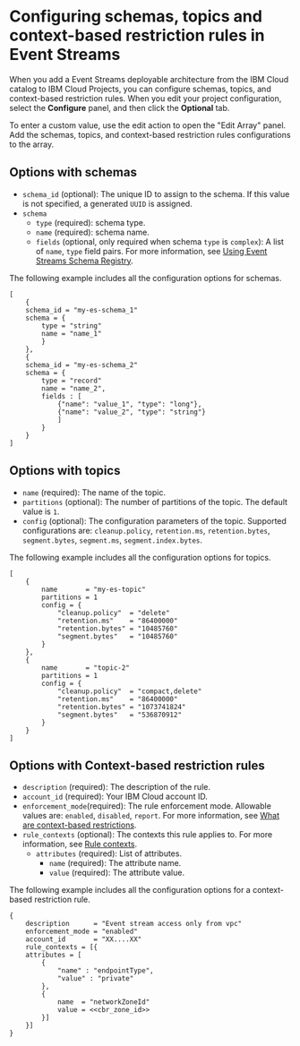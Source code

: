 # Configuring schemas, topics and context-based restriction rules in Event Streams

When you add a Event Streams deployable architecture from the IBM Cloud catalog to IBM Cloud Projects, you can configure schemas, topics, and context-based restriction rules. When you edit your project configuration, select the **Configure** panel, and then click the **Optional** tab.

To enter a custom value, use the edit action to open the "Edit Array" panel. Add the schemas, topics, and context-based restriction rules configurations to the array.

## Options with schemas


- `schema_id` (optional): The unique ID to assign to the schema. If this value is not specified, a generated `UUID` is assigned.
- `schema`
    - `type` (required): schema type.
    - `name` (required): schema name.
    - `fields` (optional, only required when schema `type` is `complex`): A list of `name`, `type` field pairs. For more information, see [Using Event Streams Schema Registry](https://cloud.ibm.com/docs/EventStreams?topic=EventStreams-ES_schema_registry).

The following example includes all the configuration options for schemas.

```hcl
[
    {
    schema_id = "my-es-schema_1"
    schema = {
        type = "string"
        name = "name_1"
        }
    },
    {
    schema_id = "my-es-schema_2"
    schema = {
        type = "record"
        name = "name_2",
        fields : [
            {"name": "value_1", "type": "long"},
            {"name": "value_2", "type": "string"}
            ]
        }
    }
]
```

## Options with topics

- `name` (required): The name of the topic.
- `partitions` (optional): The number of partitions of the topic. The default value is `1`.
- `config` (optional): The configuration parameters of the topic. Supported configurations are: `cleanup.policy`, `retention.ms`, `retention.bytes`, `segment.bytes`, `segment.ms`, `segment.index.bytes`.

The following example includes all the configuration options for topics.

```hcl
[
    {
        name       = "my-es-topic"
        partitions = 1
        config = {
            "cleanup.policy"  = "delete"
            "retention.ms"    = "86400000"
            "retention.bytes" = "10485760"
            "segment.bytes"   = "10485760"
        }
    },
    {
        name       = "topic-2"
        partitions = 1
        config = {
            "cleanup.policy"  = "compact,delete"
            "retention.ms"    = "86400000"
            "retention.bytes" = "1073741824"
            "segment.bytes"   = "536870912"
        }
    }
]
```

## Options with Context-based restriction rules

- `description` (required): The description of the rule.
- `account_id` (required): Your IBM Cloud account ID.
- `enforcement_mode`(required): The rule enforcement mode. Allowable values are: `enabled`, `disabled`, `report`. For more information, see [What are context-based restrictions](https://cloud.ibm.com/docs/account?topic=account-context-restrictions-whatis#rule-enforcement).
- `rule_contexts` (optional): The contexts this rule applies to. For more information, see [Rule contexts](https://cloud.ibm.com/docs/account?topic=account-context-restrictions-whatis#restriction-context).
    - `attributes` (required): List of attributes.
        - `name` (required): The attribute name.
        - `value` (required): The attribute value.

The following example includes all the configuration options for a context-based restriction rule.

```hcl
{
    description      = "Event stream access only from vpc"
    enforcement_mode = "enabled"
    account_id       = "XX....XX"
    rule_contexts = [{
    attributes = [
        {
            "name" : "endpointType",
            "value" : "private"
        },
        {
            name  = "networkZoneId"
            value = <<cbr_zone_id>>
        }]
    }]
}
```
